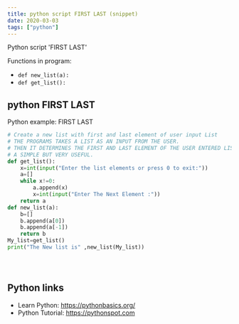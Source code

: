 ```yaml
---
title: python script FIRST LAST (snippet)
date: 2020-03-03
tags: ["python"]
---
```

Python script 'FIRST LAST'

Functions in program: 
* `def new_list(a):`
* `def get_list():`

## python FIRST LAST

Python example: FIRST LAST

```python
# Create a new list with first and last element of user input List
# THE PROGRAMS TAKES A LIST AS AN INPUT FROM THE USER.
# THEN IT DETERMINES THE FIRST AND LAST ELEMENT OF THE USER ENTERED LIST AND CREATES A NEW LIST.
# A SIMPLE BUT VERY USEFUL.
def get_list():
    x=int(input("Enter the list elements or press 0 to exit:"))
    a=[]
    while x!=0:
        a.append(x)
        x=int(input("Enter The Next Element :"))
    return a
def new_list(a):
    b=[]
    b.append(a[0])
    b.append(a[-1])
    return b
My_list=get_list()
print("The New list is" ,new_list(My_list))





```

## Python links

- Learn Python: https://pythonbasics.org/
- Python Tutorial: https://pythonspot.com
